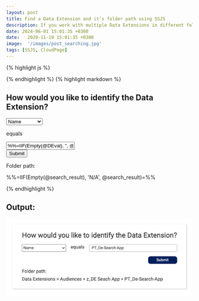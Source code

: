 ```yaml
---
layout: post
title: Find a Data Extension and it’s folder path using SSJS
description: If you work with multiple Data Extensions in different folders, create a CloudPage app to help navigate. 
date: 2024-06-01 15:01:35 +0300
date:   2020-11-10 15:01:35 +0300
image:  '/images/post_searching.jpg'
tags: [SSJS, CloudPage]
---
```


{% highlight js %}
<script runat="server">
Platform.Load("core","1.1.5");
var DEprop = Request.GetQueryStringParameter("DEprop");
var DEval = Request.GetQueryStringParameter("DEval");

var FindDE = DataExtension.Retrieve({Property:DEprop,SimpleOperator:"equals",Value:DEval});
var FolderID = FindDE[0].CategoryID;
var DEname = FindDE[0].Name;

var list = [];
list.push(DEname);

var path = function(id) {
    if (id> 0) {
    var results = Folder.Retrieve({Property:"ID",SimpleOperator:"equals",Value:id});
    list.unshift(results[0].Name);
    return path(results[0].ParentFolder.ID);
    } else {
    return id;
    }
};
path(FolderID);

Variable.SetValue("@search_result", list.join(" > "));
Variable.SetValue("@DEprop", DEprop);
Variable.SetValue("@DEval", DEval);
</script>
{% endhighlight %}
{% highlight markdown %}
<div class="search-form-container">
<h2>How would you like to identify the Data Extension?</h2>
<form class="search-form" action="%%=RequestParameter('PAGEURL')=%%" method="post">
    <div class="search-form__row">
    <select class="search-form__search-type" name="DEprop">
        <option value="Name" %%=IIF(@DEprop == 'Name', 'selected', '')=%%>Name</option>
        <option value="CustomerKey" %%=IIF(@DEprop == 'CustomerKey', 'selected', '')=%%>External Key</option>
    </select>
    <p>equals</p>
    <input class="search-form__search-value" type="text" name="DEval" value="%%=IIF(Empty(@DEval), '', @DEval)=%%" maxlength="128">
    </div>
    <div class="search-form__submit-container">
    <input type="submit" value="Submit">
    </div>
</form>
<div class="search-form__result-container">
    <p class="search-form__result-heading">Folder path:</p>
    <p class="search-form__result">%%=IIF(Empty(@search_result), 'N/A', @search_result)=%%</p>
</div>
</div>
{% endhighlight %}

<div class="sample-output">
    <h2>Output:</h2>
  <div class="gallery-box">
    <div class="gallery">
      <img src="/images/05-1.jpg" loading="lazy" alt="">
    </div>
  </div>
</div>